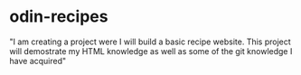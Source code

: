# odin-recipes

"I am creating a project were I will build a basic recipe website. This project will demostrate my HTML knowledge as well as some of the git knowledge I have acquired"
